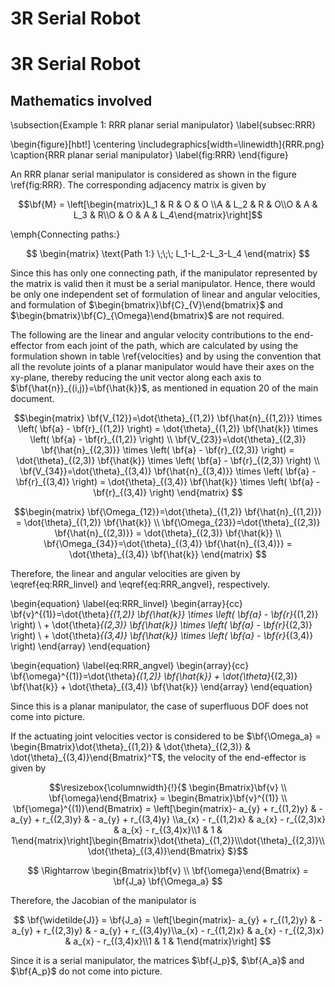# 3R Serial Robot

# 3R Serial Robot

## Mathematics involved

\subsection{Example 1: RRR planar serial manipulator}
\label{subsec:RRR}

\begin{figure}[hbt!]
  \centering
  \includegraphics[width=\linewidth]{RRR.png}
  \caption{RRR planar serial manipulator}
  \label{fig:RRR}
\end{figure}

An RRR planar serial manipulator is considered as shown in the figure \ref{fig:RRR}. The corresponding adjacency matrix is given by

$$\bf{M} = \left[\begin{matrix}L_1 & R & O & O \\A & L_2 & R & O\\O & A & L_3 & R\\O & O & A & L_4\end{matrix}\right]$$

\emph{Connecting paths:}

$$
\begin{matrix}
    \text{Path 1:} \;\;\; L_1-L_2-L_3-L_4
\end{matrix}
$$

Since this has only one connecting path, if the manipulator represented by the matrix is valid then it must be a serial manipulator. Hence, there would be only one independent set of formulation of linear and angular velocities, and formulation of $\begin{bmatrix}\bf{C}_{V}\end{bmatrix}$ and $\begin{bmatrix}\bf{C}_{\Omega}\end{bmatrix}$ are not required.

The following are the linear and angular velocity contributions to the end-effector from each joint of the path, which are calculated by using the formulation shown in table \ref{velocities} and by using the convention that all the revolute joints of a planar manipulator would have their axes on the xy-plane, thereby reducing the unit vector along each axis to $\bf{\hat{n}}_{(i,j)}=\bf{\hat{k}}$, as mentioned in equation 20 of the main document.

$$\begin{matrix}
  \bf{V_{12}}=\dot{\theta}_{(1,2)} \bf{\hat{n}_{(1,2)}} \times \left( \bf{a} - \bf{r}_{(1,2)} \right) = \dot{\theta}_{(1,2)} \bf{\hat{k}} \times \left( \bf{a} - \bf{r}_{(1,2)} \right) \\
  \bf{V_{23}}=\dot{\theta}_{(2,3)} \bf{\hat{n}_{(2,3)}} \times \left( \bf{a} - \bf{r}_{(2,3)} \right) = \dot{\theta}_{(2,3)} \bf{\hat{k}} \times \left( \bf{a} - \bf{r}_{(2,3)} \right) \\
  \bf{V_{34}}=\dot{\theta}_{(3,4)} \bf{\hat{n}_{(3,4)}} \times \left( \bf{a} - \bf{r}_{(3,4)} \right) = \dot{\theta}_{(3,4)} \bf{\hat{k}} \times \left( \bf{a} - \bf{r}_{(3,4)} \right)
\end{matrix}
$$

$$\begin{matrix}
  \bf{\Omega_{12}}=\dot{\theta}_{(1,2)} \bf{\hat{n}_{(1,2)}} = \dot{\theta}_{(1,2)} \bf{\hat{k}} \\
  \bf{\Omega_{23}}=\dot{\theta}_{(2,3)} \bf{\hat{n}_{(2,3)}} = \dot{\theta}_{(2,3)} \bf{\hat{k}} \\
  \bf{\Omega_{34}}=\dot{\theta}_{(3,4)} \bf{\hat{n}_{(3,4)}} = \dot{\theta}_{(3,4)} \bf{\hat{k}}
\end{matrix}
$$

Therefore, the linear and angular velocities are given by \eqref{eq:RRR_linvel} and \eqref{eq:RRR_angvel}, respectively.

\begin{equation}
    \label{eq:RRR_linvel}
    \begin{array}{cc}
        \bf{v}^{(1)}=\dot{\theta}_{(1,2)} \bf{\hat{k}} \times \left( \bf{a} - \bf{r}_{(1,2)} \right) \\
        + \dot{\theta}_{(2,3)} \bf{\hat{k}} \times \left( \bf{a} - \bf{r}_{(2,3)} \right) \\
        + \dot{\theta}_{(3,4)} \bf{\hat{k}} \times \left( \bf{a} - \bf{r}_{(3,4)} \right)
    \end{array}
\end{equation}

\begin{equation}
        \label{eq:RRR_angvel}
    \begin{array}{cc}
        \bf{\omega}^{(1)}=\dot{\theta}_{(1,2)} \bf{\hat{k}} + \dot{\theta}_{(2,3)} \bf{\hat{k}} + \dot{\theta}_{(3,4)} \bf{\hat{k}}
    \end{array}
\end{equation}

Since this is a planar manipulator, the case of superfluous DOF does not come into picture.

If the actuating joint velocities vector is considered to be $\bf{\Omega_a} = \begin{Bmatrix}\dot{\theta}_{(1,2)} & \dot{\theta}_{(2,3)} & \dot{\theta}_{(3,4)}\end{Bmatrix}^T$, the velocity of the end-effector is given by











$$\resizebox{\columnwidth}{!}{$
\begin{Bmatrix}\bf{v} \\ \bf{\omega}\end{Bmatrix} = \begin{Bmatrix}\bf{v}^{(1)} \\ \bf{\omega}^{(1)}\end{Bmatrix} = \left[\begin{matrix}- a_{y} + r_{(1,2)y} & - a_{y} + r_{(2,3)y} & - a_{y} + r_{(3,4)y} \\a_{x} - r_{(1,2)x} & a_{x} - r_{(2,3)x} & a_{x} - r_{(3,4)x}\\1 & 1 & 1\end{matrix}\right]\begin{Bmatrix}\dot{\theta}_{(1,2)}\\\dot{\theta}_{(2,3)}\\\dot{\theta}_{(3,4)}\end{Bmatrix}
$}$$

$$
\Rightarrow \begin{Bmatrix}\bf{v} \\ \bf{\omega}\end{Bmatrix} = \bf{J_a} \bf{\Omega_a}
$$

Therefore, the Jacobian of the manipulator is

$$
\bf{\widetilde{J}} = \bf{J_a} = \left[\begin{matrix}- a_{y} + r_{(1,2)y} & - a_{y} + r_{(2,3)y} & - a_{y} + r_{(3,4)y}\\a_{x} - r_{(1,2)x} & a_{x} - r_{(2,3)x} & a_{x} - r_{(3,4)x}\\1 & 1 & 1\end{matrix}\right]
$$

Since it is a serial manipulator, the matrices $\bf{J_p}$, $\bf{A_a}$ and $\bf{A_p}$ do not come into picture.

